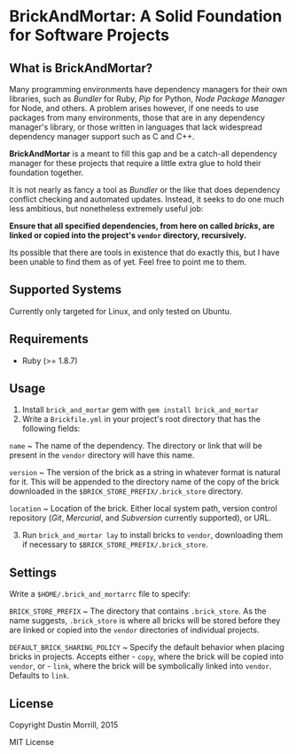 BrickAndMortar: A Solid Foundation for Software Projects
================================================

What is BrickAndMortar?
---------------

Many programming environments have dependency managers for their own libraries, such as *Bundler* for Ruby, *Pip* for Python, *Node Package Manager* for Node, and others. A problem arises however, if one needs to use packages from many environments, those that are in any dependency manager's library, or those written in languages that lack widespread dependency manager support such as C and C++.

**BrickAndMortar** is a meant to fill this gap and be a catch-all dependency manager for these projects that require a little extra glue to hold their foundation together.

It is not nearly as fancy a tool as *Bundler* or the like that does dependency conflict checking and automated updates. Instead, it seeks to do one much less ambitious, but nonetheless extremely useful job:

**Ensure that all specified dependencies, from here on called *bricks*, are linked or copied into the project's `vendor` directory, recursively.**

Its possible that there are tools in existence that do exactly this, but I have been unable to find them as of yet. Feel free to point me to them.


Supported Systems
-----------------

Currently only targeted for Linux, and only tested on Ubuntu.


Requirements
------------

- Ruby (>= 1.8.7)


Usage
-----

1. Install `brick_and_mortar` gem with `gem install brick_and_mortar`
2. Write a `Brickfile.yml` in your project's root directory that has the following fields:
  
  `name`
  ~   The name of the dependency. The directory or link that will be present in the `vendor` directory will have this name.

  `version`
  ~   The version of the brick as a string in whatever format is natural for it. This will be appended to the directory name of the copy of the brick downloaded in the `$BRICK_STORE_PREFIX/.brick_store` directory.

  `location`
  ~   Location of the brick. Either local system path, version control repository (*Git*, *Mercurial*, and *Subversion* currently supported), or URL.

3. Run `brick_and_mortar lay` to install bricks to `vendor`, downloading them if necessary to `$BRICK_STORE_PREFIX/.brick_store`.


Settings
--------

Write a `$HOME/.brick_and_mortarrc` file to specify:

`BRICK_STORE_PREFIX`
~   The directory that contains `.brick_store`. As the name suggests, `.brick_store` is where all bricks will be stored before they are linked or copied into the `vendor` directories of individual projects.

`DEFAULT_BRICK_SHARING_POLICY`
~   Specify the default behavior when placing bricks in projects. Accepts either 
    - `copy`, where the brick will be copied into `vendor`, or 
    - `link`, where the brick will be symbolically linked into `vendor`.
    Defaults to `link`.


License
-------

Copyright Dustin Morrill, 2015

MIT License
